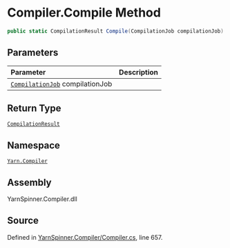 # Compiler.Compile Method


```csharp
public static CompilationResult Compile(CompilationJob compilationJob)
```

## Parameters
|Parameter|Description|
|:---|:---|
|[`CompilationJob`](/api/csharp/yarn.compiler/compilationjob.md) compilationJob||
## Return Type
[`CompilationResult`](/api/csharp/yarn.compiler/compilationresult.md)


## Namespace
[`Yarn.Compiler`](/api/csharp/yarn.compiler/README.md)

## Assembly
YarnSpinner.Compiler.dll

## Source
Defined in [YarnSpinner.Compiler/Compiler.cs](https://github.com/YarnSpinnerTool/YarnSpinner//blob/develop/YarnSpinner.Compiler/Compiler.cs#L657), line 657.
